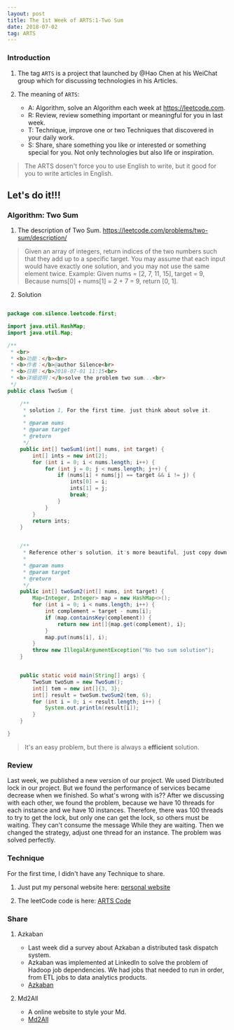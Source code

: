 ```yaml
---
layout: post
title: The 1st Week of ARTS:1-Two Sum
date: 2018-07-02
tag: ARTS
---
```


### Introduction
1. The tag `ARTS` is a project that launched by @Hao Chen at his WeiChat group which for discussing technologies in his Articles.

2. The meaning of `ARTS`:
   - A: Algorithm, solve an Algorithm each week at https://leetcode.com.
   - R: Review, review something important or meaningful for you in last week.
   - T: Technique, improve one or two Techniques that discovered in your daily work.
   - S: Share, share something you like or interested or something special for you. Not only technologies but also life or inspiration.


> The ARTS dosen't force you to use English to write, but it good for you to write articles in English.

## Let's do it!!!

### Algorithm: Two Sum
1. The description of Two Sum. https://leetcode.com/problems/two-sum/description/

> Given an array of integers, return indices of the two numbers such that they add up to a specific target.
> You may assume that each input would have exactly one solution, and you may not use the same element twice.
> Example:
> Given nums = \[2, 7, 11, 15\], target = 9,
> Because nums\[0\] + nums\[1\] = 2 + 7 = 9,
> return \[0, 1\].

2. Solution

```java

package com.silence.leetcode.first;

import java.util.HashMap;
import java.util.Map;

/**
 * <br>
 * <b>功能：</b><br>
 * <b>作者：</b>@author Silence<br>
 * <b>日期：</b>2018-07-01 11:15<br>
 * <b>详细说明：</b>solve the problem two sum...<br>
 */
public class TwoSum {

    /**
     * solution 1, For the first time, just think about solve it.
     *
     * @param nums
     * @param target
     * @return
     */
    public int[] twoSum1(int[] nums, int target) {
        int[] ints = new int[2];
        for (int i = 0; i < nums.length; i++) {
            for (int j = 0; j < nums.length; j++) {
                if (nums[i] + nums[j] == target && i != j) {
                    ints[0] = i;
                    ints[1] = j;
                    break;
                }
            }
        }
        return ints;
    }


    /**
     * Reference other's solution, it's more beautiful, just copy down and record it.
     *
     * @param nums
     * @param target
     * @return
     */
    public int[] twoSum2(int[] nums, int target) {
        Map<Integer, Integer> map = new HashMap<>();
        for (int i = 0; i < nums.length; i++) {
            int complement = target - nums[i];
            if (map.containsKey(complement)) {
                return new int[]{map.get(complement), i};
            }
            map.put(nums[i], i);
        }
        throw new IllegalArgumentException("No two sum solution");
    }


    public static void main(String[] args) {
        TwoSum twoSum = new TwoSum();
        int[] tem = new int[]{3, 3};
        int[] result = twoSum.twoSum2(tem, 6);
        for (int i = 0; i < result.length; i++) {
            System.out.println(result[i]);
        }
    }

}

```
> It's an easy problem, but there is always a **efficient** solution.

### Review
Last week, we published a new version of our project. We used Distributed lock in our project.
But we found the performance of services became decrease when we finished.
So what's wrong with is??
After we discussing with each other, we found the problem, because we have 10 threads for each instance and we have 10 instances. Therefore, there was 100
threads to try to get the lock, but only one can get the lock, so others must be waiting. They can't consume the message While they are waiting.
Then we changed the strategy, adjust one thread for an instance. The problem was solved perfectly.

### Technique
For the first time, I didn't have any Technique to share.
1. Just put my personal website here:
    [personal website](http://zxsilence.cn/)

2. The leetCode code is here:
    [ARTS Code](https://github.com/zhuSilence/ARTS)


### Share
1. Azkaban
    - Last week did a survey about Azkaban a distributed task dispatch system.
    - Azkaban was implemented at LinkedIn to solve the problem of Hadoop job dependencies. We had jobs that needed to run in order, from ETL jobs to data analytics products.
    -  [Azkaban](http://zxsilence.cn/2018/06/%E4%BB%BB%E5%8A%A1%E8%B0%83%E5%BA%A6Azkaban/)

2. Md2All
    - A online website to style your Md.
    - [Md2All](http://md.aclickall.com/)
